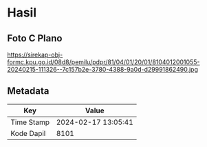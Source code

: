 # Hasil

## Foto C Plano

https://sirekap-obj-formc.kpu.go.id/08d8/pemilu/pdpr/81/04/01/20/01/8104012001055-20240215-111326--7c157b2e-3780-4388-9a0d-d29991862490.jpg


## Metadata

| Key        | Value               |
| ---------- | ------------------- |
| Time Stamp | 2024-02-17 13:05:41 |
| Kode Dapil | 8101                |



